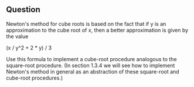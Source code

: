## Question

Newton's method for cube roots is based on the fact that if y is an approximation to the cube root of x,
then a better approximation is given by the value

(x / y^2 + 2 * y) / 3

Use this formula to implement a cube-root procedure analogous to the square-root procedure.
(In section 1.3.4 we will see how to implement Newton's method in general as an abstraction of these square-root
and cube-root procedures.)
